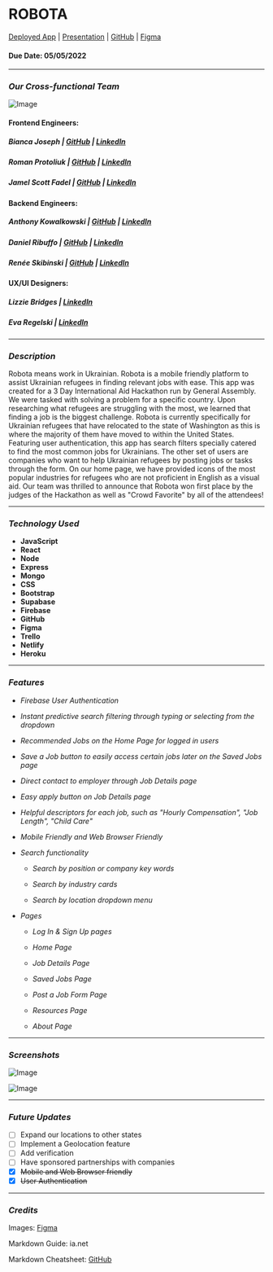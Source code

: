 # **ROBOTA**

[Deployed App](https://robota-ukraine.netlify.app/) | [Presentation](https://docs.google.com/presentation/d/1KPU7uL_DgQvKG4KeRvCvVRvz4jBJWEIAykm4fYgxOow/edit#slide=id.g126e7c3924d_0_190) | [GitHub](https://github.com/GA-Hackathon-Ukraine) | [Figma](https://www.figma.com/files/team/1103365125208080239/Ukraine?fuid=1103367579039861110)

#### Due Date: 05/05/2022

---

### **_Our Cross-functional Team_**

![Image](https://i.imgur.com/QUSLBwd.png)

#### **Frontend Engineers:**

##### Bianca Joseph | [GitHub](https://github.com/biancajoseph101) | [LinkedIn](https://www.linkedin.com/in/biancaclairejoseph)

##### Roman Protoliuk | [GitHub](https://github.com/romanprotoliuk) | [LinkedIn](https://www.linkedin.com/in/roman-protoliuk-a5340a170/)

##### Jamel Scott Fadel | [GitHub](https://github.com/jamelscott) | [LinkedIn](https://www.linkedin.com/in/jamelfadel/)

#### **Backend Engineers:**

##### Anthony Kowalkowski | [GitHub](https://github.com/adkowalkowski) | [LinkedIn](https://www.linkedin.com/in/anthony-kowalkowski/)

##### Daniel Ribuffo | [GitHub](https://github.com/dribuffo) | [LinkedIn](https://www.linkedin.com/in/danielribuffo/)

##### Renée Skibinski | [GitHub](https://github.com/giamazonas) | [LinkedIn](https://www.linkedin.com/in/renee-skibinski-/)

#### **UX/UI Designers:**

##### Lizzie Bridges | [LinkedIn](https://www.linkedin.com/in/lizziebridges/)

##### Eva Regelski | [LinkedIn](https://www.linkedin.com/in/eva-regelski/)

---

### **_Description_**

Robota means work in Ukrainian. Robota is a mobile friendly platform to assist Ukrainian refugees in finding relevant jobs with ease. This app was created for a 3 Day International Aid Hackathon run by General Assembly. We were tasked with solving a problem for a specific country. Upon researching what refugees are struggling with the most, we learned that finding a job is the biggest challenge. Robota is currently specifically for Ukrainian refugees that have relocated to the state of Washington as this is where the majority of them have moved to within the United States. Featuring user authentication, this app has search filters specially catered to find the most common jobs for Ukrainians. The other set of users are companies who want to help Ukrainian refugees by posting jobs or tasks through the form. On our home page, we have provided icons of the most popular industries for refugees who are not proficient in English as a visual aid. Our team was thrilled to announce that Robota won first place by the judges of the Hackathon as well as "Crowd Favorite" by all of the attendees!

---

### **_Technology Used_**

- **JavaScript**
- **React**
- **Node**
- **Express**
- **Mongo**
- **CSS**
- **Bootstrap**
- **Supabase**
- **Firebase**
- **GitHub**
- **Figma**
- **Trello**
- **Netlify**
- **Heroku**

---

### **_Features_**

- _Firebase User Authentication_
- _Instant predictive search filtering through typing or selecting from the dropdown_
- _Recommended Jobs on the Home Page for logged in users_
- _Save a Job button to easily access certain jobs later on the Saved Jobs page_
- _Direct contact to employer through Job Details page_
- _Easy apply button on Job Details page_
- _Helpful descriptors for each job, such as "Hourly Compensation", "Job Length", "Child Care"_
- _Mobile Friendly and Web Browser Friendly_

- _Search functionality_

  - _Search by position or company key words_

  - _Search by industry cards_

  - _Search by location dropdown menu_

- _Pages_

  - _Log In & Sign Up pages_

  - _Home Page_

  - _Job Details Page_

  - _Saved Jobs Page_

  - _Post a Job Form Page_

  - _Resources Page_

  - _About Page_

---

### **_Screenshots_**

![Image](https://i.imgur.com/qPD3PJg.png)

![Image](https://i.imgur.com/IMn7oax.png)

---

### **_Future Updates_**

- [ ] Expand our locations to other states
- [ ] Implement a Geolocation feature
- [ ] Add verification
- [ ] Have sponsored partnerships with companies
- [x] ~~Mobile and Web Browser friendly~~
- [x] ~~User Authentication~~

---

### **_Credits_**

Images: [Figma](www.figma.com)

Markdown Guide: ia.net

Markdown Cheatsheet: [GitHub](www.github.com)
